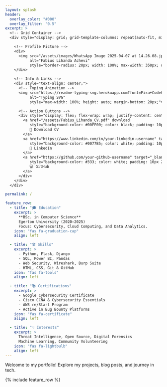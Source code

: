 ```yaml
---
layout: splash
header:
  overlay_color: "#000"
  overlay_filter: "0.5"
excerpt: >
  <!-- Grid Container -->
  <div style="display: grid; grid-template-columns: repeat(auto-fit, minmax(300px, 1fr)); gap: 30px; padding: 40px; align-items: center; justify-items: center;">

    <!-- Profile Picture -->
    <div>
      <img src="/assets/images/WhatsApp Image 2025-04-07 at 14.26.08.jpeg" 
           alt="Fabius Lihanda Achevi" 
           style="border-radius: 20px; width: 100%; max-width: 350px; object-fit: cover; border: 6px solid #00FF00; box-shadow: 0 4px 20px rgba(0,0,0,0.6);">
    </div>

    <!-- Info & Links -->
    <div style="text-align: center;">
      <!-- Typing Animation -->
      <img src="https://readme-typing-svg.herokuapp.com?font=Fira+Code&weight=600&pause=1000&color=00FF00&width=600&lines=Cybersecurity+%7C+Data+Science+%7C+Python+Web+Development;Passionate+about+Securing+the+Digital+World;Analyzing+Data+for+Meaningful+Insights;Building+Scalable+and+Secure+Web+Applications" 
           alt="Typing SVG" 
           style="max-width: 100%; height: auto; margin-bottom: 20px;">

      <!-- Action Buttons -->
      <div style="display: flex; flex-wrap: wrap; justify-content: center; gap: 15px; margin-top: 20px;">
        <a href="/assets/Fabius_Lihanda_CV.pdf" download 
           style="background-color: #00FF00; color: black; padding: 10px 20px; border-radius: 6px; text-decoration: none; font-weight: bold;">
           📄 Download CV
        </a>
        <a href="https://www.linkedin.com/in/your-linkedin-username" target="_blank" 
           style="background-color: #0077B5; color: white; padding: 10px 20px; border-radius: 6px; text-decoration: none; font-weight: bold;">
           🔗 LinkedIn
        </a>
        <a href="https://github.com/your-github-username" target="_blank" 
           style="background-color: #333; color: white; padding: 10px 20px; border-radius: 6px; text-decoration: none; font-weight: bold;">
           💻 GitHub
        </a>
      </div>
    </div>
  </div>

permalink: /

feature_row:
  - title: "🎓 Education"
    excerpt: >
      **BSc. in Computer Science**  
      Egerton University (2020–2025)  
      Focus: Cybersecurity, Cloud Computing, and Data Analytics.
    icon: "fas fa-graduation-cap"
    align: left

  - title: "🛠 Skills"
    excerpt: >
      - Python, Flask, Django  
      - SQL, Power BI, Pandas  
      - Web Security, Wireshark, Burp Suite  
      - HTML, CSS, Git & GitHub
    icon: "fas fa-tools"
    align: left

  - title: "📚 Certifications"
    excerpt: >
      - Google Cybersecurity Certificate  
      - Cisco CCNA & Cybersecurity Essentials  
      - AWS re/Start Program  
      - Active in Bug Bounty Platforms
    icon: "fas fa-certificate"
    align: left

  - title: "💡 Interests"
    excerpt: >
      Threat Intelligence, Open Source, Digital Forensics  
      Machine Learning, Community Volunteering
    icon: "fas fa-lightbulb"
    align: left
---
```


Welcome to my portfolio! Explore my projects, blog posts, and journey in tech.

{% include feature_row %}
